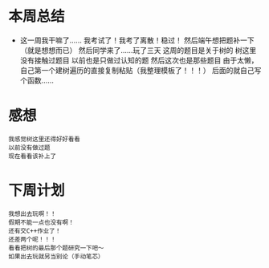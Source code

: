 # 本周总结
-
	这一周我干嘛了……
	我考试了！我考了离散！稳过！
	然后端午想把题补一下（就是想想而已）
	然后同学来了……玩了三天
	这周的题目是关于树的
	树这里没有接触过题目
	以前也是只做过认知的题
	然后这次也是那些题目
	由于太懒，自己第一个建树遍历的直接复制粘贴（我整理模板了！！！）
	后面的就自己写个函数……
# 感想
	我感觉树这里还得好好看看
	以前没有做过题
	现在看看该补上了
# 下周计划
	我想出去玩啊！！
	假期不能一点也没有啊！
	还有交C++作业了！
	还差两个呢！！！
	看看把树的最后那个题研究一下吧～
	如果出去玩就另当别论（手动笔芯）

